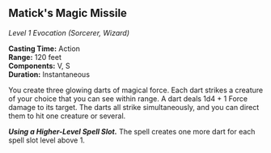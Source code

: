 ## Matick's Magic Missile
*Level 1 Evocation (Sorcerer, Wizard)*

**Casting Time:** Action  
**Range:** 120 feet  
**Components:** V, S  
**Duration:** Instantaneous  

You create three glowing darts of magical force. Each dart strikes a creature of your choice that you can see within range. A dart deals 1d4 + 1 Force damage to its target. The darts all strike simultaneously, and you can direct them to hit one creature or several.

***Using a Higher-Level Spell Slot.*** The spell creates one more dart for each spell slot level above 1.
